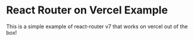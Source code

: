 # React Router on Vercel Example

This is a simple example of react-router v7 that works on vercel out of the box!
